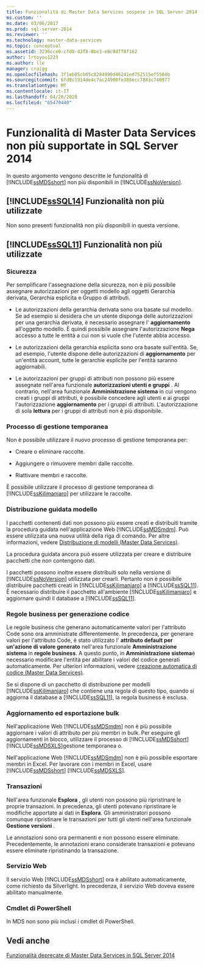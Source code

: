 ```yaml
---
title: Funzionalità di Master Data Services sospese in SQL Server 2014 | Microsoft Docs
ms.custom: ''
ms.date: 03/06/2017
ms.prod: sql-server-2014
ms.reviewer: ''
ms.technology: master-data-services
ms.topic: conceptual
ms.assetid: 3236cce0-cfd9-43f8-8be3-e8c8dff8f162
author: lrtoyou1223
ms.author: lle
manager: craigg
ms.openlocfilehash: 3f1eb85cb05c8284990d46241ed752515ef5504b
ms.sourcegitcommit: 6fd8c1914de4c7ac24900fe388ecc7883c740077
ms.translationtype: MT
ms.contentlocale: it-IT
ms.lasthandoff: 04/26/2020
ms.locfileid: "65479440"
---
```

# <a name="discontinued-master-data-services-features-in-sql-server-2014"></a>Funzionalità di Master Data Services non più supportate in SQL Server 2014
  In questo argomento vengono descritte le funzionalità di [!INCLUDE[ssMDSshort](../includes/ssmdsshort-md.md)] non più disponibili in [!INCLUDE[ssNoVersion](../includes/ssnoversion-md.md)].  
  
## <a name="sssql14-discontinued-features"></a>[!INCLUDE[ssSQL14](../includes/sssql14-md.md)] Funzionalità non più utilizzate  
 Non sono presenti funzionalità non più disponibili in questa versione.  
  
## <a name="sssql11-discontinued-features"></a>[!INCLUDE[ssSQL11](../includes/sssql11-md.md)] Funzionalità non più utilizzate  
  
### <a name="security"></a>Sicurezza  
 Per semplificare l'assegnazione della sicurezza, non è più possibile assegnare autorizzazioni per oggetti modello agli oggetti Gerarchia derivata, Gerarchia esplicita e Gruppo di attributi.  
  
-   Le autorizzazioni della gerarchia derivata sono ora basate sul modello. Se ad esempio si desidera che un utente disponga delle autorizzazioni per una gerarchia derivata, è necessario assegnare l' **aggiornamento** all'oggetto modello. È quindi possibile assegnare l'autorizzazione **Nega** accesso a tutte le entità a cui non si vuole che l'utente abbia accesso.  
  
-   Le autorizzazioni della gerarchia esplicita sono ora basate sull'entità. Se, ad esempio, l'utente dispone delle autorizzazioni di **aggiornamento** per un'entità account, tutte le gerarchie esplicite per l'entità saranno aggiornabili.  
  
-   Le autorizzazioni per gruppi di attributi non possono più essere assegnate nell'area funzionale **autorizzazioni utenti e gruppi** . Al contrario, nell'area funzionale **Amministrazione sistema** in cui vengono creati i gruppi di attributi, è possibile concedere agli utenti e ai gruppi l'autorizzazione **aggiornamento** per i gruppi di attributi. L'autorizzazione di sola **lettura** per i gruppi di attributi non è più disponibile.  
  
### <a name="staging-process"></a>Processo di gestione temporanea  
 Non è possibile utilizzare il nuovo processo di gestione temporanea per:  
  
-   Creare o eliminare raccolte.  
  
-   Aggiungere o rimuovere membri dalle raccolte.  
  
-   Riattivare membri e raccolte.  
  
 È possibile utilizzare il processo di gestione temporanea di [!INCLUDE[ssKilimanjaro](../includes/sskilimanjaro-md.md)] per utilizzare le raccolte.  
  
### <a name="model-deployment-wizard"></a>Distribuzione guidata modello  
 I pacchetti contenenti dati non possono più essere creati e distribuiti tramite la procedura guidata nell'applicazione Web [!INCLUDE[ssMDSmdm](../includes/ssmdsmdm-md.md)]. Può essere utilizzata una nuova utilità della riga di comando. Per altre informazioni, vedere [Distribuzione di modelli &#40;Master Data Services&#41;](deploying-models-master-data-services.md).  
  
 La procedura guidata ancora può essere utilizzata per creare e distribuire pacchetti che non contengono dati.  
  
 I pacchetti possono inoltre essere distribuiti solo nella versione di [!INCLUDE[ssNoVersion](../includes/ssnoversion-md.md)] utilizzata per crearli. Pertanto non è possibile distribuire pacchetti creati in [!INCLUDE[ssKilimanjaro](../includes/sskilimanjaro-md.md)] a [!INCLUDE[ssSQL11](../includes/sssql11-md.md)]. È necessario distribuire il pacchetto all'ambiente [!INCLUDE[ssKilimanjaro](../includes/sskilimanjaro-md.md)] e aggiornare quindi il database a [!INCLUDE[ssSQL11](../includes/sssql11-md.md)].  
  
### <a name="code-generation-business-rules"></a>Regole business per generazione codice  
 Le regole business che generano automaticamente valori per l'attributo Code sono ora amministrate differentemente. In precedenza, per generare valori per l'attributo Code, è stato utilizzato l' **attributo default per un'azione di valore generato** nell'area funzionale **Amministrazione sistema** in **regole business**. A questo punto, in **Amministrazione sistema**è necessario modificare l'entità per abilitare i valori del codice generati automaticamente. Per ulteriori informazioni, vedere [creazione automatica di codice &#40;Master Data Services&#41;](automatic-code-creation-master-data-services.md).  
  
 Se si dispone di un pacchetto di distribuzione per modelli [!INCLUDE[ssKilimanjaro](../includes/sskilimanjaro-md.md)] che contiene una regola di questo tipo, quando si aggiorna il database a [!INCLUDE[ssSQL11](../includes/sssql11-md.md)], la regola business è esclusa.  
  
### <a name="bulk-updates-and-exporting"></a>Aggiornamento ed esportazione bulk  
 Nell'applicazione Web [!INCLUDE[ssMDSmdm](../includes/ssmdsmdm-md.md)] non è più possibile aggiornare i valori di attributo per più membri in bulk. Per eseguire gli aggiornamenti in blocco, utilizzare il processo di [!INCLUDE[ssMDSshort](../includes/ssmdsshort-md.md)] [!INCLUDE[ssMDSXLS](../includes/ssmdsxls-md.md)]gestione temporanea o.  
  
 Nell'applicazione Web [!INCLUDE[ssMDSmdm](../includes/ssmdsmdm-md.md)] non è più possibile esportare membri in Excel. Per lavorare con i membri in Excel, usare [!INCLUDE[ssMDSshort](../includes/ssmdsshort-md.md)] [!INCLUDE[ssMDSXLS](../includes/ssmdsxls-md.md)].  
  
### <a name="transactions"></a>Transazioni  
 Nell'area funzionale **Esplora** , gli utenti non possono più ripristinare le proprie transazioni. In precedenza, gli utenti potevano ripristinare le modifiche apportate ai dati in **Esplora**. Gli amministratori possono comunque ripristinare le transazioni per tutti gli utenti nell'area funzionale **Gestione versioni** .  
  
 Le annotazioni sono ora permanenti e non possono essere eliminate. Precedentemente, le annotazioni erano considerate transazioni e potevano essere eliminate ripristinando la transazione.  
  
### <a name="web-service"></a>Servizio Web  
 Il servizio Web [!INCLUDE[ssMDSshort](../includes/ssmdsshort-md.md)] ora è abilitato automaticamente, come richiesto da Silverlight. In precedenza, il servizio Web doveva essere abilitato manualmente.  
  
### <a name="powershell-cmdlets"></a>Cmdlet di PowerShell  
 In MDS non sono più inclusi i cmdlet di PowerShell.  
  
## <a name="see-also"></a>Vedi anche  
 [Funzionalità deprecate di Master Data Services in SQL Server 2014](deprecated-master-data-services-features.md)  
  
  

